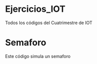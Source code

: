 # Ejercicios_IOT
Todos los códigos del Cuatrimestre de IOT

# Semaforo
Este código simula un semaforo

